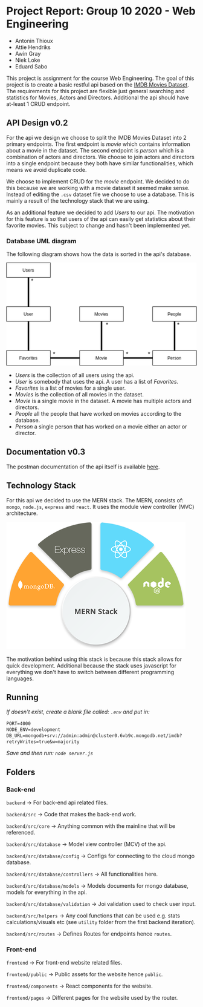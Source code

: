 # Project Report: Group 10 2020 - Web Engineering 
  * Antonin Thioux 
  * Attie Hendriks 
  * Awin Gray
  * Niek Loke
  * Eduard Sabo

This project is assignment for the course Web Engineering.
The goal of this project is to create a basic restful api based on the 
[IMDB Movies Dataset](https://www.kaggle.com/gorochu/complete-imdb-movies-dataset).
The requirements for this project are flexible just general searching and statistics for Movies, Actors and Directors. 
Additional the api should have at-least 1 CRUD endpoint.

## API Design v0.2
For the api we design we choose to split the IMDB Movies Dataset into 2 primary endpoints.
The first endpoint is *movie* which contains information about a movie in the dataset.
The second endpoint is *person* which is a combination of actors and directors.
We choose to join actors and directors into a single endpoint because they both have similar functionalities,
which means we avoid duplicate code. 

We choose to implement CRUD for the *movie* endpoint.
We decided to do this because we are working with a movie dataset it seemed make sense. 
Instead of editing the `.csv` dataset file we choose to use a database.
This is mainly a result of the technology stack that we are using.

As an additional feature we decided to add *Users* to our api.
The motivation for this feature is so that users of the api can easily get statistics about their favorite movies.
This subject to change and hasn't been implemented yet.

### Database UML diagram
The following diagram shows how the data is sorted in the api's database.

![UML Diagram](images/api_uml.png)
- *Users* is the collection of all users using the api.
- *User* is somebody that uses the api. A user has a list of *Favorites*.
- *Favorites* is a list of movies for a single user.
- *Movies* is the collection of all movies in the dataset.
- *Movie* is a single movie in the dataset. A movie has multiple actors and directors.
- *People* all the people that have worked on movies according to the database.
- *Person* a single person that has worked on a movie either an actor or director.

## Documentation v0.3
The postman documentation of the api itself is available
[here](https://documenter.getpostman.com/view/13748815/TVmQcad3).

## Technology Stack
For this api we decided to use the MERN stack.
The MERN, consists of: `mongo`, `node.js`, `express` and `react`.
It uses the module view controller (MVC) architecture. 

![Mern Stack](images/mern.png)

The motivation behind using this stack is because this stack allows for quick development.
Additional because the stack uses javascript for everything we don't have to switch between different programming languages.

## Running 
*If doesn't exist, create a blank file called: `.env` and put in:*
```
PORT=4000
NODE_ENV=development
DB_URL=mongodb+srv://admin:admin@cluster0.6vb9c.mongodb.net/imdb?retryWrites=true&w=majority
```
*Save and then run: `node server.js`*

## Folders
### Back-end
`backend` -> For back-end api related files.

`backend/src` -> Code that makes the back-end work.

`backend/src/core` -> Anything common with the mainline that will be referenced.

`backend/src/database` -> Model view controller (MCV) of the api.

`backend/src/database/config` -> Configs for connecting to the cloud mongo database.

`backend/src/database/controllers` -> All functionalities here.

`backend/src/database/models` -> Models documents for mongo database, models for everything in the api. 

`backend/src/database/validation` -> Joi validation used to check user input.

`backend/src/helpers` -> Any cool functions that can be used e.g. stats calculations/visuals etc 
(see `utility` folder from the first backend iteration).

`backend/src/routes` -> Defines Routes for endpoints hence `routes`.

### Front-end
`frontend` -> For front-end website related files.

`frontend/public` -> Public assets for the website hence `public`.

`frontend/components` -> React components for the website.

`frontend/pages` -> Different pages for the website used by the router.